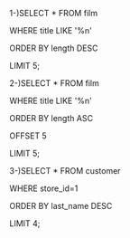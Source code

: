 1-)SELECT * FROM film 
   
   WHERE title LIKE '%n' 
   
   ORDER BY length DESC 
   
   LIMIT 5;
   
2-)SELECT * FROM film 
   
   WHERE title LIKE '%n' 
   
   ORDER BY length ASC 
   
   OFFSET 5 
   
   LIMIT 5;
   
3-)SELECT * FROM customer 

   WHERE store_id=1 
   
   ORDER BY last_name DESC 
   
   LIMIT 4;
